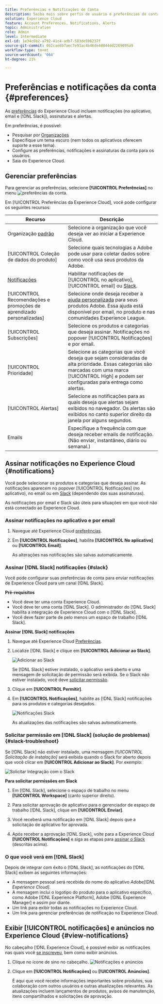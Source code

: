 ```yaml
---
title: Preferências e Notificações de Conta
description: Saiba mais sobre perfis de usuário e preferências de conta no Experience Cloud. Inscreva-se nas notificações de produto para email e  [!DNL Slack] e configure alertas de produto.
solution: Experience Cloud
feature: Account Preferences, Notifications, Alerts
topic: Administration
role: Admin
level: Intermediate
exl-id: 1e34c6b2-a792-41c4-adb7-583de596237f
source-git-commit: 0b2cae6b7aec7e91ac4b46de4d844dd2269095a9
workflow-type: tm+mt
source-wordcount: '664'
ht-degree: 21%

---
```


# Preferências e notificações da conta {#preferences}

As [preferências](https://experience.adobe.com/preferences) do Experience Cloud incluem notificações (no aplicativo, email e [!DNL Slack]), assinaturas e alertas.

Em preferências, é possível:

* Pesquisar por [Organizações](../administration/organizations.md)
* Especifique um tema escuro (nem todos os aplicativos oferecem suporte a esse tema).
* Configure as preferências, notificações e assinaturas da conta para os usuários.
* Saia do Experience Cloud.

## Gerenciar preferências

Para gerenciar as preferências, selecione **[!UICONTROL Preferências]** no menu ![preferências](../assets/preferences-icon-sm.png) da conta.

Em [!UICONTROL Preferências da Experience Cloud], você pode configurar os seguintes recursos:

| Recurso | Descrição |
|--- |--- |
| Organização [padrão](../administration/organizations.md) | Selecione a organização que você deseja ver ao iniciar a Experience Cloud. |
| [!UICONTROL Coleção de dados do produto] | Selecione quais tecnologias a Adobe pode usar para coletar dados sobre como você usa seus produtos da Adobe. |
| [Notificações](#notifications-and-announcements) | Habilitar notificações de [!UICONTROL no aplicativo], [!UICONTROL email] ou [Slack](#slack-notifications). |
| [!UICONTROL Recomendações e promoções de aprendizado personalizadas] | Selecione onde deseja receber a [ajuda personalizada](personalized-learning.md) para seus produtos Adobe. Essa ajuda está disponível por email, no produto e nas comunidades Experience League. |
| [!UICONTROL Subscrições] | Selecione os produtos e categorias que deseja assinar. Notificações no popover [!UICONTROL Notificações] e por email. |
| [!UICONTROL Prioridade] | Selecione as categorias que você deseja que sejam consideradas de alta prioridade. Essas categorias são marcadas com uma marca [!UICONTROL High] e podem ser configuradas para entrega como alertas. |
| [!UICONTROL Alertas] | Selecione as notificações para as quais deseja que alertas sejam exibidos no navegador. Os alertas são exibidos no canto superior direito da janela por alguns segundos. |
| Emails | Especifique a frequência com que deseja receber emails de notificação. (Não enviar, instantâneo, diário ou semanal.) |

## Assinar notificações no Experience Cloud {#notifications}

Você pode selecionar os produtos e categorias que deseja assinar. As notificações aparecem no popover [!UICONTROL Notificações] (no aplicativo), no email ou em [Slack](#slack-notifications) (dependendo das suas assinaturas).

As notificações por email e Slack são úteis para situações em que você não está conectado ao Experience Cloud.

### Assinar notificações no aplicativo e por email

1. Navegue até Experience Cloud [preferências](https://experience.adobe.com/preferences).

1. Em **[!UICONTROL Notificações]**, habilite **[!UICONTROL No aplicativo]** ou **[!UICONTROL Email]**.

   As alterações nas notificações são salvas automaticamente.

### Assinar [!DNL Slack] notificações {#slack}

Você pode configurar suas preferências de conta para enviar notificações de Experience Cloud para um canal [!DNL Slack].

**Pré-requisitos**

* Você deve ter uma conta Experience Cloud.
* Você deve ter uma conta [!DNL Slack]. O administrador do [!DNL Slack] habilita a integração de Experience Cloud com o [!DNL Slack].
* Você deve fazer parte de pelo menos um espaço de trabalho [!DNL Slack].

**Assinar [!DNL Slack] notificações**

1. Navegue até Experience Cloud [Preferências](https://experience.adobe.com/preferences).

1. Localize [!DNL Slack] e clique em **[!UICONTROL Adicionar ao Slack]**.

   ![Adicionar ao Slack](../assets/add-to-slack.png)

   Se [!DNL Slack] estiver instalado, o aplicativo será aberto e uma mensagem de solicitação de permissão será exibida. Se o Slack não estiver instalado, você deve [solicitar permissão](#slack-troubleshoot).

1. Clique em **[!UICONTROL Permitir]**.

1. Em **[!UICONTROL Notificações]**, habilite as [!DNL Slack] notificações para os produtos e categorias desejados.

   ![Notificações Slack](../assets/slack.png)

   As atualizações das notificações são salvas automaticamente.

### Solicitar permissão em [!DNL Slack] (solução de problemas) {#slack-troubleshoot}

Se [!DNL Slack] não estiver instalado, uma mensagem _[!UICONTROL Solicitação de instalação]_ será exibida quando o Slack for aberto depois que você clicar em **[!UICONTROL Adicionar ao Slack]**. Por exemplo:

![Solicitar Integração com o Slack](../assets/slack-workspace.png)

**Para solicitar permissões em Slack**

1. Em [!DNL Slack], selecione o espaço de trabalho no menu **[!UICONTROL Workspace]** (canto superior direito).

1. Para solicitar aprovação de aplicativo para o gerenciador de espaço de trabalho [!DNL Slack], clique em **[!UICONTROL Enviar]**.

1. Você receberá uma notificação em [!DNL Slack] depois que a solicitação de aplicativo for aprovada.

1. Após receber a aprovação [!DNL Slack], volte para a Experience Cloud **[!UICONTROL Notificações]** e siga as etapas para [assinar o Slack](#slack-notifications) (descritas acima).

### O que você verá em [!DNL Slack]

Depois de integrar com êxito o [!DNL Slack], as notificações do [!DNL Slack] exibem as seguintes informações:

* A mensagem pessoal será recebida do nome do aplicativo _Adobe[!DNL Experience Cloud]_.
* A mensagem inclui o logotipo do produto para o aplicativo específico, como Adobe [!DNL Experience Platform], Adobe [!DNL Experience Manager] e assim por diante.
* Um link para exibir todas as notificações no Experience Cloud.
* Um link para gerenciar preferências de notificação no Experience Cloud.

## Exibir [!UICONTROL notificações] e anúncios no Experience Cloud {#view-notifications}

No cabeçalho [!DNL Experience Cloud], é possível exibir as notificações nas quais você [se inscreveu](#notifications), bem como exibir anúncios.

1. Clique no ícone de sino no cabeçalho. ![Notificações e anúncios](../assets/bell-icon.png)

1. Clique em **[!UICONTROL Notificações]** ou **[!UICONTROL Anúncios]**.

   É aqui que você recebe informações importantes sobre produtos, sua colaboração com outros usuários e outras atualizações relevantes. As atualizações incluem lançamentos de produtos, avisos de manutenção, itens compartilhados e solicitações de aprovação.
